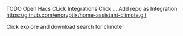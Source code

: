 TODO
Open Hacs
CLick Integrations
Click ...
Add repo as Integration
https://github.com/encryptix/home-assistant-climote.git

Click explore and download
search for climote
